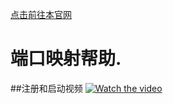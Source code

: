 [点击前往本官网](https://ngro.bgcls.top:8080/)
# 端口映射帮助.

##注册和启动视频
[![Watch the video](https://raw.github.com/GabLeRoux/WebMole/master/ressources/WebMole_Youtube_Video.png)](https://raw.githubusercontent.com/xszx/rdk/master/1.mp4)
